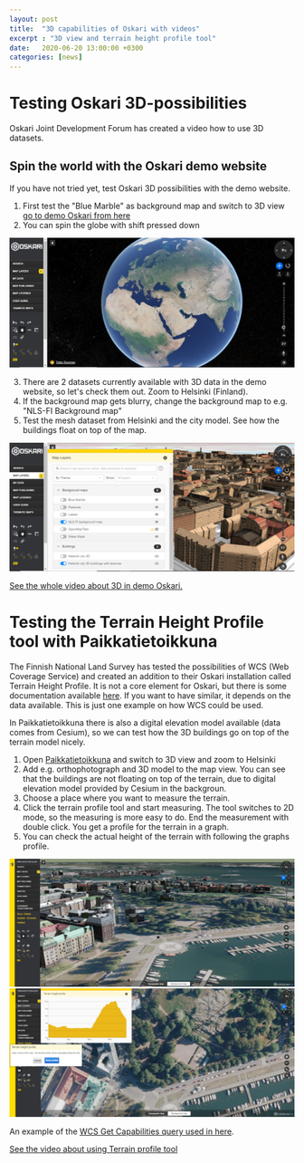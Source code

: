 ```yaml
---
layout: post
title:  "3D capabilities of Oskari with videos"
excerpt : "3D view and terrain height profile tool"
date:   2020-06-20 13:00:00 +0300
categories: [news]
---
```


# Testing Oskari 3D-possibilities 

Oskari Joint Development Forum has created a video how to use 3D datasets.

## Spin the world with the Oskari demo website

If you have not tried yet, test Oskari 3D possibilities with the demo website. 

1. First test the "Blue Marble" as background map and switch to 3D view [go to demo Oskari from here](https://demo.oskari.org/?zoomLevel=1&coord=431052.8380458826_5167185.112970014&mapLayers=8+100+,6+100+default&uuid=055af770-c777-4433-8127-28ce2d06c944&noSavedState=true&showIntro=false)
2. You can spin the globe with shift pressed down

<img src="/img/demo_bluemarble.png" class="img-responsive"/>

3. There are 2 datasets currently available with 3D data in the demo website, so let's check them out. Zoom to Helsinki (Finland). 
4. If the background map gets blurry, change the background map to e.g. "NLS-FI Background map"
5. Test the mesh dataset from Helsinki and the city model. See how the buildings float on top of the map.

<img src="/img/helsinki_3D.png" class="img-responsive"/>

[See the whole video about 3D in demo Oskari.](https://youtu.be/ISKkL1_-svc)

# Testing the Terrain Height Profile tool with Paikkatietoikkuna

The Finnish National Land Survey has tested the possibilities of WCS (Web Coverage Service) and created an addition to their Oskari installation called Terrain Height Profile.
It is not a core element for Oskari, but there is some documentation available [here](https://github.com/nls-oskari/kartta.paikkatietoikkuna.fi/tree/develop/service-terrain-profile). 
If you want to have similar, it depends on the data available. This is just one example on how WCS could be used. 

In Paikkatietoikkuna there is also a digital elevation model available (data comes from Cesium), so we can test how the 3D buildings go on top of the terrain model nicely.

1. Open [Paikkatietoikkuna](https://kartta.paikkatietoikkuna.fi/) and switch to 3D view and zoom to Helsinki
2. Add e.g. orthophotograph and 3D model to the map view. 
You can see that the buildings are not floating on top of the terrain, due to digital elevation model provided by Cesium in the backgroun.
3. Choose a place where you want to measure the terrain.
4. Click the terrain profile tool and start measuring.  The tool switches to 2D mode, so the measuring is more easy to do. 
End the measurement with double click. You get a profile for the terrain in a graph.
5. You can check the actual height of the terrain with following the graphs profile.

<img src="/img/3D_paikkatietoikkuna.png" class="img-responsive"/>

<img src="/img/terrainheightprofile.png" class="img-responsive"/>

An example of the [WCS Get Capabilities query used in here](https://beta-karttakuva.maanmittauslaitos.fi/wcs/service/ows?service=WCS&AcceptVersions=2.0.1&request=GetCapabilities).

[See the video about using Terrain profile tool](https://youtu.be/CO9tqsSHe60)

